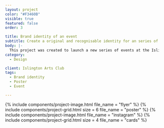 ```yaml
---
layout: project
color: "#F3460B"
visible: true
featured: false
order: 3

title: Brand identity of an event
subtitle: Create a original and recognisable identity for an series of events in North London
body: |-
  This project was created to launch a new series of events at the Islington Arts Club in London, the Sunday Hearth Club, a Sunday after party with residents DJs.
category:
  - Design

client: Islington Arts Club
tags:
  - Brand identity
  - Poster
  - Event

---
```


<div class="section">
  <div class="section__container">
    {% include components/project-image.html
      file_name = "flyer"
    %}
    {% include components/project-grid.html
      size = 6
      file_name = "poster"
    %}
    {% include components/project-image.html
      file_name = "instagram"
    %}
    {% include components/project-grid.html
      size = 4
      file_name = "cards"
    %}
  </div>
</div>
